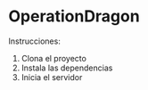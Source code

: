 # OperationDragon

Instrucciones:
1. Clona el proyecto
2. Instala las dependencias
3. Inicia el servidor
